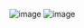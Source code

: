 ![image](https://github.com/RahwaLegesse/alx-system_engineering-devops/assets/123195251/aeb27e5b-cf33-4f10-a0e5-5c5045dcb6d2)
![image](https://github.com/RahwaLegesse/alx-system_engineering-devops/assets/123195251/f4b29627-4669-475a-85f8-8e2c029c7b42)

